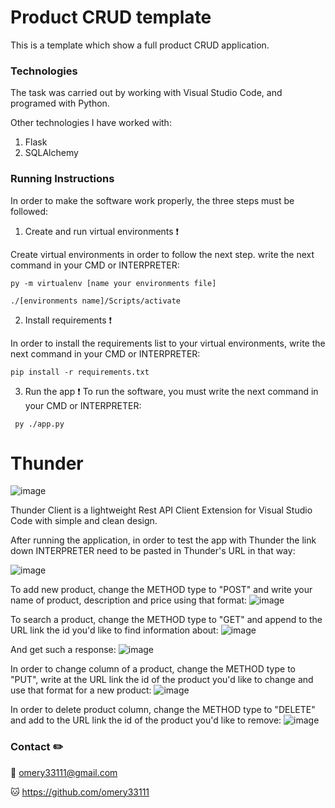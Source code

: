 # Product CRUD template

This is a template which show a full product CRUD application.


### Technologies

The task was carried out by working with Visual Studio Code, and programed with Python.

Other technologies I have worked with:
1. Flask
2. SQLAlchemy


### Running Instructions

In order to make the software work properly, the three steps must be followed:

1. Create and run virtual environments ❗️

Create virtual environments in order to follow the next step. write the next command in your CMD or INTERPRETER:
  ```
  py -m virtualenv [name your environments file]
  
  ./[environments name]/Scripts/activate
  ```

2. Install requirements ❗️

In order to install the requirements list to your virtual environments, write the next command in your CMD or INTERPRETER:
  ```
  pip install -r requirements.txt
  ```

3. Run the app ❗️
To run the software, you must write the next command in your CMD or INTERPRETER:
 ```
  py ./app.py
 ```
 
 
# Thunder
![image](https://user-images.githubusercontent.com/110463400/212853470-81cc1a73-cc7f-4ca1-bc23-fcfd923447fd.png)

Thunder Client is a lightweight Rest API Client Extension for Visual Studio Code with simple and clean design.

After running the application, in order to test the app with Thunder the link down INTERPRETER need to be pasted in Thunder's URL in that way:

![image](https://user-images.githubusercontent.com/110463400/212855775-d4c03c79-ea3c-4976-8213-c0106b0800ac.png)

To add new product, change the METHOD type to "POST" and write your name of product, description and price using that format:
![image](https://user-images.githubusercontent.com/110463400/212861617-c9d52774-c0f3-4ac3-a664-94120834b1e1.png)

To search a product, change the METHOD type to "GET" and append to the URL link the id you'd like to find information about:
![image](https://user-images.githubusercontent.com/110463400/212862082-92c17dc8-8d31-4aac-b829-a62e8e814ac0.png)

And get such a response:
![image](https://user-images.githubusercontent.com/110463400/212863275-bf26f36d-86ca-48e5-8963-7c01651056a5.png)

In order to change column of a product, change the METHOD type to "PUT", write at the URL link the id of the product you'd like to change and use that format for a new product:
![image](https://user-images.githubusercontent.com/110463400/212863342-ae72fa40-5ac2-4573-9758-fadbe45e35be.png)

In order to delete product column, change the METHOD type to "DELETE" and add to the URL link the id of the product you'd like to remove:
![image](https://user-images.githubusercontent.com/110463400/212863692-1a7d7d33-8ab3-4a06-94c5-efacf323a4da.png)



### Contact ✏️

📧 omery33111@gmail.com

🐱 https://github.com/omery33111
